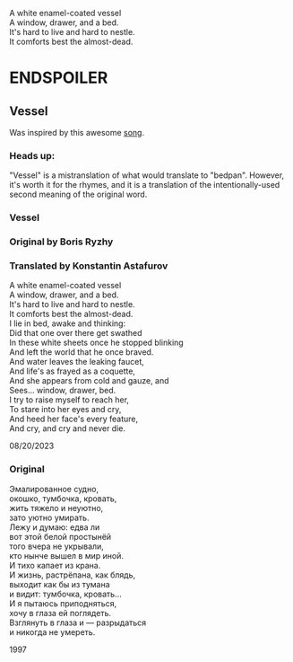 A white enamel-coated vessel  
A window, drawer, and a bed.  
It's hard to live and hard to nestle.  
It comforts best the almost-dead.  
# ENDSPOILER

## Vessel 

Was inspired by this awesome [song](https://youtu.be/HR5zpFs7YpY?si=bsGI2MTvJMGnhofU).

### Heads up: 
"Vessel" is a mistranslation of what would translate to "bedpan". However, it's worth it for the rhymes, and it is a translation of the intentionally-used second meaning of the original word.

### Vessel
### Original by Boris Ryzhy
### Translated by Konstantin Astafurov

A white enamel-coated vessel  
A window, drawer, and a bed.  
It's hard to live and hard to nestle.  
It comforts best the almost-dead.  
I lie in bed, awake and thinking:  
Did that one over there get swathed  
In these white sheets once he stopped blinking  
And left the world that he once braved.  
And water leaves the leaking faucet,  
And life's as frayed as a coquette,  
And she appears from cold and gauze, and  
Sees... window, drawer, bed.  
I try to raise myself to reach her,  
To stare into her eyes and cry,  
And heed her face's every feature,  
And cry, and cry and never die.  

08/20/2023  

### Original
Эмалированное судно,  
окошко, тумбочка, кровать,  
жить тяжело и неуютно,  
зато уютно умирать.  
Лежу и думаю: едва ли  
вот этой белой простынёй  
того вчера не укрывали,  
кто нынче вышел в мир иной.  
И тихо капает из крана.  
И жизнь, растрёпана, как блядь,  
выходит как бы из тумана  
и видит: тумбочка, кровать...  
И я пытаюсь приподняться,  
хочу в глаза ей поглядеть.  
Взглянуть в глаза и — разрыдаться  
и никогда не умереть.  

1997
